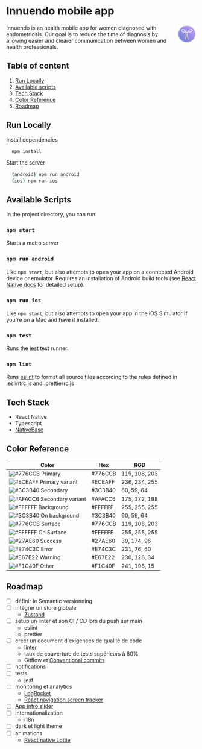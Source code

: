 # Innuendo mobile app

<img align="right" src="./src/assets/logos/round.png" alt="Innuendo logo" width="50" height="50"/>

Innuendo is an health mobile app for women diagnosed with endometriosis.
Our goal is to reduce the time of diagnosis by allowing easier and
clearer communication between women and health professionals.

## Table of content
1. [Run Locally](#run-locally)
2. [Available scripts](#available-scripts)
3. [Tech Stack](#tech-stack)
4. [Color Reference](#color-reference)
5. [Roadmap](#roadmap)

## Run Locally

Install dependencies

```bash
  npm install
```

Start the server

```bash
  (android) npm run android
  (ios) npm run ios
```

## Available Scripts

In the project directory, you can run:

### `npm start`

Starts a metro server

### `npm run android`

Like `npm start`, but also attempts to open your app on a connected Android device or emulator. Requires an installation of Android build tools (see [React Native docs](https://facebook.github.io/react-native/docs/getting-started.html) for detailed setup).

### `npm run ios`

Like `npm start`, but also attempts to open your app in the iOS Simulator if you're on a Mac and have it installed.

### `npm test`

Runs the [jest](https://github.com/facebook/jest) test runner.

### `npm lint`

Runs [eslint](https://eslint.org/) to format all source files according to the rules defined in .eslintrc.js and .prettierrc.js

## Tech Stack

- React Native
- Typescript
- [NativeBase](https://nativebase.io/)

## Color Reference

| Color                                                                      | Hex     | RGB           |
| -------------------------------------------------------------------------- | ------- | --------------|
| ![#776CCB](https://via.placeholder.com/10/776CCB?text=+) Primary           | #776CCB | 119, 108, 203 |
| ![#ECEAFF](https://via.placeholder.com/10/ECEAFF?text=+) Primary variant   | #ECEAFF | 236, 234, 255 |
| ![#3C3B40](https://via.placeholder.com/10/3C3B40?text=+) Secondary         | #3C3B40 | 60, 59, 64    |
| ![#AFACC6](https://via.placeholder.com/10/AFACC6?text=+) Secondary variant | #AFACC6 | 175, 172, 198 |
| ![#FFFFFF](https://via.placeholder.com/10/FFFFFF?text=+) Background        | #FFFFFF | 255, 255, 255 |
| ![#3C3B40](https://via.placeholder.com/10/3C3B40?text=+) On background     | #3C3B40 | 60, 59, 64    |
| ![#776CCB](https://via.placeholder.com/10/776CCB?text=+) Surface           | #776CCB | 119, 108, 203 |
| ![#FFFFFF](https://via.placeholder.com/10/FFFFFF?text=+) On Surface        | #FFFFFF | 255, 255, 255 |
| ![#27AE60](https://via.placeholder.com/10/27AE60?text=+) Success           | #27AE60 | 39, 174, 96   |
| ![#E74C3C](https://via.placeholder.com/10/E74C3C?text=+) Error             | #E74C3C | 231, 76, 60   |
| ![#E67E22](https://via.placeholder.com/10/E67E22?text=+) Warning           | #E67E22 | 230, 126, 34  |
| ![#F1C40F](https://via.placeholder.com/10/F1C40F?text=+) Other             | #F1C40F | 241, 196, 15  |

## Roadmap

- [ ] définir le Semantic versionning
- [ ] intégrer un store globale
  - [Zustand](https://github.com/pmndrs/zustand)
- [ ] setup un linter et son CI / CD lors du push sur main
  - eslint
  - prettier
- [ ] créer un document d'exigences de qualité de code
  - linter
  - taux de couverture de tests supérieurs à 80%
  - Gitflow et [Conventional commits](https://www.conventionalcommits.org/en/)
- [ ] notifications
- [ ] tests
  - jest
- [ ] monitoring et analytics
  - [LogRocket](https://logrocket.com/)
  - [React navigation screen tracker](https://reactnavigation.org/docs/screen-tracking)
- [ ] [App intro slider](https://github.com/Jacse/react-native-app-intro-slider)
- [ ] internationalization
  - i18n
- [ ] dark et light theme
- [ ] animations
  - [React native Lottie](https://github.com/lottie-react-native/lottie-react-native)